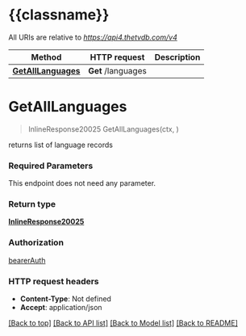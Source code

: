 # {{classname}}

All URIs are relative to *https://api4.thetvdb.com/v4*

Method | HTTP request | Description
------------- | ------------- | -------------
[**GetAllLanguages**](LanguagesApi.md#GetAllLanguages) | **Get** /languages | 

# **GetAllLanguages**
> InlineResponse20025 GetAllLanguages(ctx, )


returns list of language records

### Required Parameters
This endpoint does not need any parameter.

### Return type

[**InlineResponse20025**](inline_response_200_25.md)

### Authorization

[bearerAuth](../README.md#bearerAuth)

### HTTP request headers

 - **Content-Type**: Not defined
 - **Accept**: application/json

[[Back to top]](#) [[Back to API list]](../README.md#documentation-for-api-endpoints) [[Back to Model list]](../README.md#documentation-for-models) [[Back to README]](../README.md)

